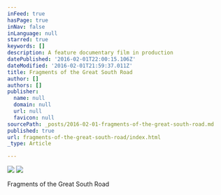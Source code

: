 ```yaml
---
inFeed: true
hasPage: true
inNav: false
inLanguage: null
starred: true
keywords: []
description: A feature documentary film in production
datePublished: '2016-02-01T22:00:15.106Z'
dateModified: '2016-02-01T21:59:37.011Z'
title: Fragments of the Great South Road
author: []
authors: []
publisher:
  name: null
  domain: null
  url: null
  favicon: null
sourcePath: _posts/2016-02-01-fragments-of-the-great-south-road.md
published: true
url: fragments-of-the-great-south-road/index.html
_type: Article

---
```

![](https://the-grid-user-content.s3-us-west-2.amazonaws.com/f69dc765-a3e4-40b2-a292-37270d57305d.jpg)
![](https://the-grid-user-content.s3-us-west-2.amazonaws.com/fc14b265-cc08-41cc-b137-07fddb8eba1a.jpg)

Fragments of the Great South Road